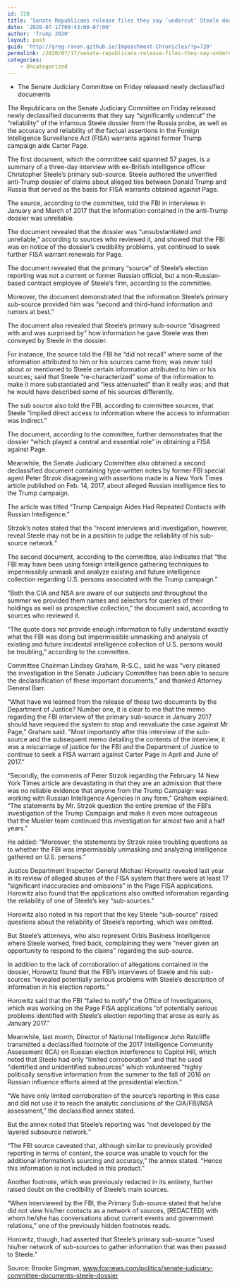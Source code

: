 ```yaml
---
id: 720
title: 'Senate Republicans release files they say ‘undercut’ Steele dossier'
date: '2020-07-17T09:43:00-07:00'
author: 'Trump 2020'
layout: post
guid: 'http://greg-raven.github.io/Impeachment-Chronicles/?p=720'
permalink: /2020/07/17/senate-republicans-release-files-they-say-undercut-steele-dossier/
categories:
    - Uncategorized
---
```


- The Senate Judiciary Committee on Friday released newly declassified documents

The Republicans on the Senate Judiciary Committee on Friday released newly declassified documents that they say “significantly undercut” the “reliability” of the infamous Steele dossier from the Russia probe, as well as the accuracy and reliability of the factual assertions in the Foreign Intelligence Surveillance Act (FISA) warrants against former Trump campaign aide Carter Page.

The first document, which the committee said spanned 57 pages, is a summary of a three-day interview with ex-British intelligence officer Christopher Steele’s primary sub-source. Steele authored the unverified anti-Trump dossier of claims about alleged ties between Donald Trump and Russia that served as the basis for FISA warrants obtained against Page.

The source, according to the committee, told the FBI in interviews in January and March of 2017 that the information contained in the anti-Trump dossier was unreliable.

The document revealed that the dossier was “unsubstantiated and unreliable,” according to sources who reviewed it, and showed that the FBI was on notice of the dossier’s credibility problems, yet continued to seek further FISA warrant renewals for Page.

The document revealed that the primary “source” of Steele’s election reporting was not a current or former Russian official, but a non-Russian-based contract employee of Steele’s firm, according to the committee.

Moreover, the document demonstrated that the information Steele’s primary sub-source provided him was “second and third-hand information and rumors at best.”

The document also revealed that Steele’s primary sub-source “disagreed with and was surprised by” how information he gave Steele was then conveyed by Steele in the dossier.

For instance, the source told the FBI he “did not recall” where some of the information attributed to him or his sources came from; was never told about or mentioned to Steele certain information attributed to him or his sources; said that Steele “re-characterized” some of the information to make it more substantiated and “less attenuated” than it really was; and that he would have described some of his sources differently.

The sub source also told the FBI, according to committee sources, that Steele “implied direct access to information where the access to information was indirect.”

The document, according to the committee, further demonstrates that the dossier “which played a central and essential role” in obtaining a FISA against Page.

Meanwhile, the Senate Judiciary Committee also obtained a second declassified document containing type-written notes by former FBI special agent Peter Strzok disagreeing with assertions made in a New York Times article published on Feb. 14, 2017, about alleged Russian intelligence ties to the Trump campaign.

The article was titled “Trump Campaign Aides Had Repeated Contacts with Russian Intelligence.”

Strzok’s notes stated that the “recent interviews and investigation, however, reveal Steele may not be in a position to judge the reliability of his sub-source network.”

The second document, according to the committee, also indicates that “the FBI may have been using foreign intelligence gathering techniques to impermissibly unmask and analyze existing and future intelligence collection regarding U.S. persons associated with the Trump campaign.”

“Both the CIA and NSA are aware of our subjects and throughout the summer we provided them names and selectors for queries of their holdings as well as prospective collection,” the document said, according to sources who reviewed it.

“The quote does not provide enough information to fully understand exactly what the FBI was doing but impermissible unmasking and analysis of existing and future incidental intelligence collection of U.S. persons would be troubling,” according to the committee.

Committee Chairman Lindsey Graham, R-S.C., said he was “very pleased the investigation in the Senate Judiciary Committee has been able to secure the declassification of these important documents,” and thanked Attorney General Barr.

“What have we learned from the release of these two documents by the Department of Justice? Number one, it is clear to me that the memo regarding the FBI interview of the primary sub-source in January 2017 should have required the system to stop and reevaluate the case against Mr. Page,” Graham said. “Most importantly after this interview of the sub-source and the subsequent memo detailing the contents of the interview, it was a miscarriage of justice for the FBI and the Department of Justice to continue to seek a FISA warrant against Carter Page in April and June of 2017.”

“Secondly, the comments of Peter Strzok regarding the February 14 New York Times article are devastating in that they are an admission that there was no reliable evidence that anyone from the Trump Campaign was working with Russian Intelligence Agencies in any form,” Graham explained. “The statements by Mr. Strzok question the entire premise of the FBI’s investigation of the Trump Campaign and make it even more outrageous that the Mueller team continued this investigation for almost two and a half years.”

He added: “Moreover, the statements by Strzok raise troubling questions as to whether the FBI was impermissibly unmasking and analyzing intelligence gathered on U.S. persons.”

Justice Department Inspector General Michael Horowitz revealed last year in its review of alleged abuses of the FISA system that there were at least 17 “significant inaccuracies and omissions” in the Page FISA applications. Horowitz also found that the applications also omitted information regarding the reliability of one of Steele’s key “sub-sources.”

Horowitz also noted in his report that the key Steele “sub-source” raised questions about the reliability of Steele’s reporting, which was omitted.

But Steele’s attorneys, who also represent Orbis Business Intelligence where Steele worked, fired back, complaining they were “never given an opportunity to respond to the claims” regarding the sub-source.

In addition to the lack of corroboration of allegations contained in the dossier, Horowitz found that the FBI’s interviews of Steele and his sub-sources “revealed potentially serious problems with Steele’s description of information in his election reports.”

Horowitz said that the FBI “failed to notify” the Office of Investigations, which was working on the Page FISA applications “of potentially serious problems identified with Steele’s election reporting that arose as early as January 2017.”

Meanwhile, last month, Director of National Intelligence John Ratcliffe transmitted a declassified footnote of the 2017 Intelligence Community Assessment (ICA) on Russian election interference to Capitol Hill, which noted that Steele had only “limited corroboration” and that he used “identified and unidentified subsources” which volunteered “highly politically sensitive information from the summer to the fall of 2016 on Russian influence efforts aimed at the presidential election.”

“We have only limited corroboration of the source’s reporting in this case and did not use it to reach the analytic conclusions of the CIA/FBI/NSA assessment,” the declassified annex stated.

But the annex noted that Steele’s reporting was “not developed by the layered subsource network.”

“The FBI source caveated that, although similar to previously provided reporting in terms of content, the source was unable to vouch for the additional information’s sourcing and accuracy,” the annex stated. “Hence this information is not included in this product.”

Another footnote, which was previously redacted in its entirety, further raised doubt on the credibility of Steele’s main sources.

“When interviewed by the FBI, the Primary Sub-source stated that he/she did not view his/her contacts as a network of sources, \[REDACTED\] with whom he/she has conversations about current events and government relations,” one of the previously hidden footnotes reads.

Horowitz, though, had asserted that Steele’s primary sub-source “used his/her network of sub-sources to gather information that was then passed to Steele.”

Source: Brooke Singman, www.foxnews.com/politics/senate-judiciary-committee-documents-steele-dossier